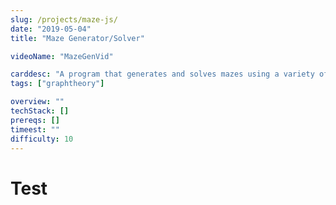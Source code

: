 ```yaml
---
slug: /projects/maze-js/
date: "2019-05-04"
title: "Maze Generator/Solver"

videoName: "MazeGenVid"

carddesc: "A program that generates and solves mazes using a variety of seemingly unrelated graph algorithms."
tags: ["graphtheory"]

overview: ""
techStack: []
prereqs: []
timeest: ""
difficulty: 10
---
```


# Test